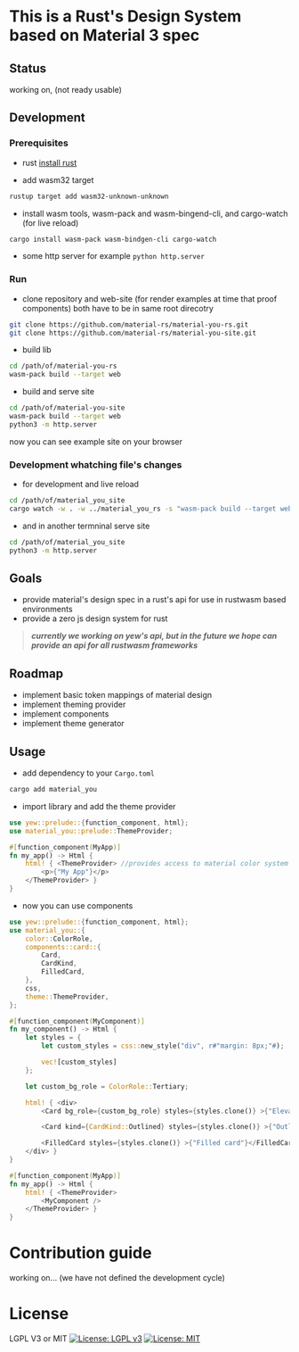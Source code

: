 # This is a Rust's Design System based on Material 3 spec

## Status
working on, (not ready usable)

## Development

### Prerequisites 

- rust [install rust](https://www.rust-lang.org/tools/install)

- add wasm32 target
```bash
rustup target add wasm32-unknown-unknown
```

- install wasm tools, wasm-pack and wasm-bingend-cli, and cargo-watch (for live reload)
```bash
cargo install wasm-pack wasm-bindgen-cli cargo-watch
```

- some http server for example `python http.server`

### Run

- clone repository and web-site (for render examples at time that proof components)
both have to be in same root direcotry
```bash
git clone https://github.com/material-rs/material-you-rs.git
git clone https://github.com/material-rs/material-you-site.git
```

- build lib
```bash
cd /path/of/material-you-rs
wasm-pack build --target web
```

- build and serve site
```bash
cd /path/of/material-you-site
wasm-pack build --target web
python3 -m http.server
```

now you can see example site on your browser

### Development whatching file's changes

- for development and live reload
```bash
cd /path/of/material_you_site
cargo watch -w . -w ../material_you_rs -s "wasm-pack build --target web"
```

- and in another termninal serve site
```bash
cd /path/of/material_you_site
python3 -m http.server
```



## Goals
- provide material's design spec in a rust's api for use in rustwasm based environments
- provide a zero js design system for rust

>  ***currently we working on yew's api, but in the future we hope can provide an api for all rustwasm frameworks***

## Roadmap
- implement basic token mappings of material design
- implement theming provider
- implement components
- implement theme generator


## Usage 

- add dependency to your `Cargo.toml`
```bash
cargo add material_you
```

- import library and add the theme provider

```rust
use yew::prelude::{function_component, html};
use material_you::prelude::ThemeProvider;

#[function_component(MyApp)]
fn my_app() -> Html {
	html! { <ThemeProvider> //provides access to material color system and theming to whole app
		<p>{"My App"}</p>
	</ThemeProvider> }
}
```

- now you can use components

```rust
use yew::prelude::{function_component, html};
use material_you::{
	color::ColorRole, 
	components::card::{
		Card, 
		CardKind, 
		FilledCard, 
	},
	css,
	theme::ThemeProvider,
};

#[function_component(MyComponent)]
fn my_component() -> Html {
	let styles = {
		let custom_styles = css::new_style("div", r#"margin: 8px;"#);

		vec![custom_styles]
	};

	let custom_bg_role = ColorRole::Tertiary;

	html! { <div>
		<Card bg_role={custom_bg_role} styles={styles.clone()} >{"ElevatedCard is the default card"}</Card>

		<Card kind={CardKind::Outlined} styles={styles.clone()} >{"Outlined Card"}</Card>

		<FilledCard styles={styles.clone()} >{"Filled card"}</FilledCard>
	</div> }
}

#[function_component(MyApp)]
fn my_app() -> Html {
	html! { <ThemeProvider>
		<MyComponent />
	</ThemeProvider> }
}
```

# Contribution guide
working on... (we have not defined the development cycle)

# License
LGPL V3 or MIT
[![License: LGPL v3](https://img.shields.io/badge/License-LGPL_v3-blue.svg)](https://www.gnu.org/licenses/lgpl-3.0)
[![License: MIT](https://img.shields.io/badge/License-MIT-yellow.svg)](https://opensource.org/licenses/MIT)

<!--
[//]: <>  definitions
[//]: <>  
[//]: <>  Key: Accent | Neutral | Error
[//]: <>  		< Accent[ primary key color | secondary key color | tertiary key color ] >
[//]: <>  	< Neutral[ neutral key color | neutral variant key color ] >
[//]: <>  palette: <Key, <ton1, ton2, ...., ton13> >
[//]: <>  
[//]: <>  tone -> assigned to role
[//]: <>  
[//]: <>  tonal palette ->  [color,0..100] color with % of ligth (palette have 13 tones)
[//]: <>  e.g. primary40 -> primary key color with 40% of ligth
[//]: <>  
[//]: <>  color scheme -> a set/group of tones assigned to specific roles that get mapped to components
[//]: <>  
[//]: <>  scheme roles ->
[//]: <>  accent keys: pairing, emphasis, visual expresion
[//]: <>  neutral keys: surfaces and backgrouns... and high emphasis text and icons
[//]: <>  
[//]: <>  -----------------------------------------------------------------------------
[//]: <>   Pseudocode of usage (design)
[//]: <>  {
[//]: <>  
[//]: <>  	color(md.sys.color.surface) = Color::of(Role::Surface);
[//]: <>  	css = \"
[//]: <>  		background-color: md.sys.color.surface //(color:surface)
[//]: <>  	\";
[//]: <>  	<template css>...</template>
[//]: <>  }
[//]: <>  ----------------------------------------------------------------------------
[//]: <>  
[//]: <>  
[//]: <>  
[//]: <>  NOTE: all this is based on one color scheme.. where is passed?
[//]: <>  let color = Color::of(Role::Primary);
[//]: <>  fn Color::of(role: Role) -> Hex {
[//]: <>  	Token::of(Role).hex()
[//]: <>  }
[//]: <>  
[//]: <>  fn Token::of(role: Role) -> Token {
[//]: <>  	// encapsulates current baseline theme
[//]: <>  	if dark return dark token
[//]: <>  	if light return ligth token
[//]: <>  }
[//]: <>  fn hex(self: Token) -> Hex {
[//]: <>  }
[//]: <>  
[//]: <>  let color = Color::of(Role::Surface);
[//]: <>  
[//]: <>  
[//]: <>  for surfaces level 1..5
[//]: <>  let color = Color::of(Role::Surface).level(3);
[//]: <>  
[//]: <>  fn Hex::level(self: Hex, level: Level) -> Hex  {
[//]: <>  	//add opacity to current color
[//]: <>  }
[//]: <>  
-->

